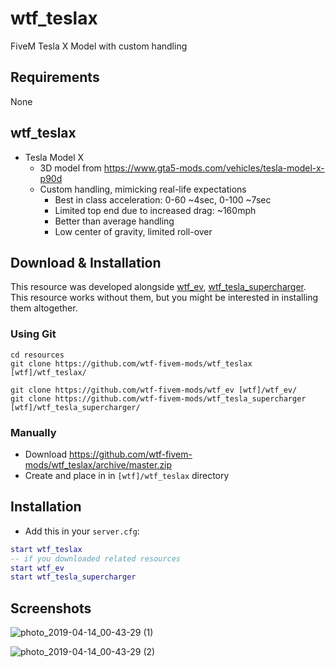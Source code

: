 # wtf_teslax

FiveM Tesla X Model with custom handling

## Requirements
None

## wtf_teslax

- Tesla Model X
    - 3D model from https://www.gta5-mods.com/vehicles/tesla-model-x-p90d
    - Custom handling, mimicking real-life expectations
        - Best in class acceleration: 0-60 ~4sec, 0-100 ~7sec
        - Limited top end due to increased drag: ~160mph
        - Better than average handling
        - Low center of gravity, limited roll-over

## Download & Installation

This resource was developed alongside [wtf_ev], [wtf_tesla_supercharger]. This resource works without them, but you might be interested in installing them altogether.

### Using Git
```
cd resources
git clone https://github.com/wtf-fivem-mods/wtf_teslax [wtf]/wtf_teslax/

git clone https://github.com/wtf-fivem-mods/wtf_ev [wtf]/wtf_ev/
git clone https://github.com/wtf-fivem-mods/wtf_tesla_supercharger [wtf]/wtf_tesla_supercharger/
```

### Manually
- Download https://github.com/wtf-fivem-mods/wtf_teslax/archive/master.zip
- Create and place in in `[wtf]/wtf_teslax` directory

## Installation
- Add this in your `server.cfg`:

```lua
start wtf_teslax
-- if you downloaded related resources
start wtf_ev
start wtf_tesla_supercharger
```

## Screenshots

![photo_2019-04-14_00-43-29 (1)](https://user-images.githubusercontent.com/79330/56089931-47b54480-5e4f-11e9-9bdf-5183bf6a9ec6.jpg)

![photo_2019-04-14_00-43-29 (2)](https://user-images.githubusercontent.com/79330/56089930-4552ea80-5e4f-11e9-8ac3-8dbdf466dc5a.jpg)


[wtf_ev]: https://github.com/wtf-fivem-mods/wtf_ev
[wtf_tesla_supercharger]: https://github.com/wtf-fivem-mods/wtf_tesla_supercharger